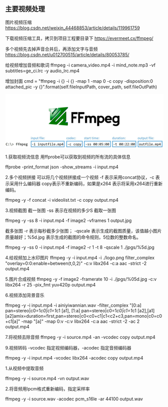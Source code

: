 ## 主要视频处理





图片视频压缩
https://blog.csdn.net/weixin_44468853/article/details/119961759

下载视频压缩工具，拷贝到项目工程要目录下
https://evermeet.cx/ffmpeg/


多个视频先去掉声音合并后，再添加文字与音频
https://blog.csdn.net/u012700515/article/details/80053785/

给视频增加音频和歌词
ffmpeg -i camera_video.mp4 -i mind_note.mp3 -vf subtitles=ge_ci.lrc -y audio_lrc.mp4

增加封面
cmd = "ffmpeg -i {} -i {} -map 1 -map 0 -c copy -disposition:0 attached_pic -y {}".format(self.fileInputPath, cover_path, self.fileOutPath)


![img.png](img.png)


1.获取视频流信息
用ffprobe可以获取到视频的所有流的具体信息

ffprobe -print_format json -show_streams -i input.mp4


2.多个视频拼接
可以将几个视频拼接成一个视频 -f 表示采用concat协议，-c 表示采用什么编码器 copy表示不重新编码，如果是x264 表示将采用x264进行重新编码。

ffmpeg -y -f concat -i videolist.txt -c copy  output.mp4

3.视频截图
截一张图
-ss 表示在视频的多少S 截取一张图

ffmpeg -y -ss 8 -i input.mp4 -f image2 -vframes 1 output.jpg

截多张图
-r 表示每秒截多少张图； -qscale 表示生成的截图质量，该值越小图片质量越好；%5d.jpg 表示生成的截图的命令规则，5位数的整数命名。

ffmpeg -y -ss 0 -i input.mp4 -f image2  -r 1 -t 8 -qscale 1 ./jpgs/%5d.jpg

4.给视频加上水印图片
ffmpeg -y -i input.mp4  -i ./logo.png filter_complex "overlay=0:0:enable=between(t,0,2)" -c:v libx264 -c:a aac -strict -2 output.mp4

5.图片合成视频
ffmpeg -y -f image2 -framerate 10 -i ./jpgs/%05d.jpg -c:v libx264 -r 25 -pix_fmt yuv420p output.mp4

6.视频添加背景音乐

ffmpeg -y -i input.mp4 -i ainiyiwannian.wav -filter_complex "[0:a] pan=stereo|c0=1*c0|c1=1*c1 [a1], [1:a] pan=stereo|c0=1*c0|c1=1*c1 [a2],[a1][a2]amix=duration=first,pan=stereo|c0<c0+c1|c1<c2+c3,pan=mono|c0=c0+c1[a]" -map "[a]" -map 0:v -c:v libx264 -c:a aac -strict -2 -ac 2 output.mp4


7.将视频去除音频
ffmpeg -y -i source.mp4 -an -vcodec copy output.mp4


9.视频转码
-vcodec 指定视频编码器，-acodec 指定音频编码器

ffmpeg -y -i input.mp4 -vcodec libx264 -acodec copy output.mp4


1.从视频中提取音频

ffmpeg -y -i source.mp4 -vn output.wav

2.将音频用lpcm格式重新编码，指定采样率

ffmpeg -y -i source.wav -acodec pcm_s16le -ar 44100 output.wav
